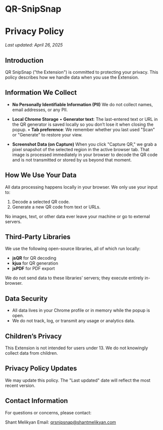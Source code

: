 # QR-SnipSnap
# Privacy Policy

_Last updated: April 26, 2025_

## Introduction
QR SnipSnap ("the Extension") is committed to protecting your privacy. This policy describes how we handle data when you use the Extension.

## Information We Collect

- **No Personally Identifiable Information (PII)**
  We do not collect names, email addresses, or any PII.

- **Local Chrome Storage**
  • **Generator text**: The last-entered text or URL in the QR generator is saved locally so you don’t lose it when closing the popup.
  • **Tab preference**: We remember whether you last used "Scan" or "Generate" to restore your view.

- **Screenshot Data (on Capture)**
  When you click "Capture QR," we grab a pixel snapshot of the selected region in the active browser tab. That image is processed immediately in your browser to decode the QR code and is not transmitted or stored by us beyond that moment.

## How We Use Your Data
All data processing happens locally in your browser. We only use your input to:

1. Decode a selected QR code.
2. Generate a new QR code from text or URLs.

No images, text, or other data ever leave your machine or go to external servers.

## Third-Party Libraries
We use the following open-source libraries, all of which run locally:
- **jsQR** for QR decoding
- **kjua** for QR generation
- **jsPDF** for PDF export

We do not send data to these libraries’ servers; they execute entirely in-browser.

## Data Security
- All data lives in your Chrome profile or in memory while the popup is open.
- We do not track, log, or transmit any usage or analytics data.

## Children’s Privacy
This Extension is not intended for users under 13. We do not knowingly collect data from children.

## Privacy Policy Updates
We may update this policy. The "Last updated" date will reflect the most recent version.

## Contact Information
For questions or concerns, please contact:

Shant Melikyan
Email: qrsnipsnap@shantmelikyan.com
